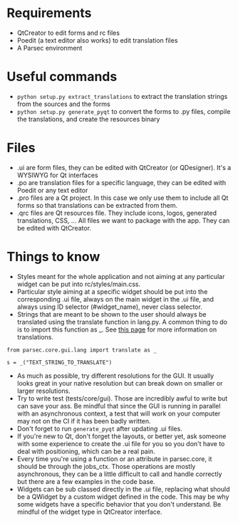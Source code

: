#  Requirements

* QtCreator to edit forms and rc files
* Poedit (a text editor also works) to edit translation files
* A Parsec environment

# Useful commands

* `python setup.py extract_translations` to extract the translation strings from the sources and the forms
* `python setup.py generate_pyqt` to convert the forms to .py files, compile the translations, and create the resources binary

# Files

* .ui are form files, they can be edited with QtCreator (or QDesigner). It's a WYSIWYG for Qt interfaces
* .po are translation files for a specific language, they can be edited with Poedit or any text editor
* .pro files are a Qt project. In this case we only use them to include all Qt forms so that translations can be extracted from them.
* .qrc files are Qt resources file. They include icons, logos, generated translations, CSS, ... All files we want to package with the app. They can be edited with QtCreator.

# Things to know

* Styles meant for the whole application and not aiming at any particular widget can be put into rc/styles/main.css.
* Particular style aiming at a specific widget should be put into the corresponding .ui file, always on the main widget in the .ui file, and always using ID selector (#widget_name), never class selector.
* Strings that are meant to be shown to the user should always be translated using the translate function in lang.py. A common thing to do is to import this function as _. See [this page](https://github.com/Scille/parsec-cloud/wiki/Translations) for more information on translations.

```
from parsec.core.gui.lang import translate as _

s = _("TEXT_STRING_TO_TRANSLATE")
```
* As much as possible, try different resolutions for the GUI. It usually looks great in your native resolution but can break down on smaller or larger resolutions.
* Try to write test (tests/core/gui). Those are incredibly awful to write but can save your ass. Be mindful that since the GUI is running in parallel with an asynchronous context, a test that will work on your computer may not on the CI if it has been badly written.
* Don't forget to run `generate_pyqt` after updating .ui files.
* If you're new to Qt, don't forget the layouts, or better yet, ask someone with some experience to create the .ui file for you so you don't have to deal with positioning, which can be a real pain.
* Every time you're using a function or an attribute in parsec.core, it should be through the jobs_ctx. Those operations are mostly asynchronous, they can be a little difficult to call and handle correctly but there are a few examples in the code base.
* Widgets can be sub classed directly in the .ui file, replacing what should be a QWidget by a custom widget defined in the code. This may be why some widgets have a specific behavior that you don't understand. Be mindful of the widget type in QtCreator interface.